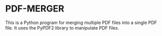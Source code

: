 # PDF-MERGER
This is a Python program for merging multiple PDF files into a single PDF file. It uses the PyPDF2 library to manipulate PDF files.
